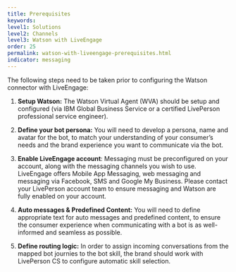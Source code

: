```yaml
---
title: Prerequisites
keywords:
level1: Solutions
level2: Channels
level3: Watson with LiveEngage
order: 25
permalink: watson-with-liveengage-prerequisites.html
indicator: messaging
---
```


The following steps need to be taken prior to configuring the Watson connector with LiveEngage:

1. **Setup Watson:** The Watson Virtual Agent (WVA) should be setup and configured (via IBM Global Business Service or a certified LivePerson professional service engineer).

2. **Define your bot persona:** You will need to develop a persona, name and avatar for the bot, to match your understanding of your consumer’s needs and the brand experience you want to communicate via the bot.

3. **Enable LiveEngage account**: Messaging must be preconfigured on your account, along with the messaging channels you wish to use. LiveEngage offers Mobile App Messaging, web messaging and messaging via Facebook, SMS and Google My Business. Please contact your LivePerson account team to ensure messaging and Watson are fully enabled on your account.

4. **Auto messages & Predefined Content:** You will need to define appropriate text for auto messages and predefined content, to ensure the consumer experience when communicating with a bot is as well-informed and seamless as possible.

5. **Define routing logic:** In order to assign incoming conversations from the mapped bot journies to the bot skill, the brand should work with LivePerson CS to configure automatic skill selection.
